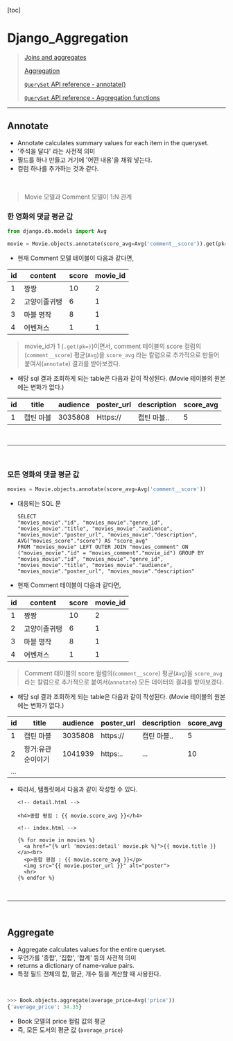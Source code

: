 [toc]

# Django_Aggregation

> [Joins and aggregates](https://docs.djangoproject.com/en/3.1/topics/db/aggregation/#joins-and-aggregates)
>
> [Aggregation](https://docs.djangoproject.com/en/3.1/topics/db/aggregation/#aggregation)
>
> [`QuerySet` API reference - annotate()](https://docs.djangoproject.com/ko/3.1/ref/models/querysets/#annotate)
>
> [`QuerySet` API reference - Aggregation functions](https://docs.djangoproject.com/ko/3.1/ref/models/querysets/#aggregation-functions)

---

## Annotate

- Annotate calculates summary values for each item in the queryset.
- '주석을 달다' 라는 사전적 의미
- 필드를 하나 만들고 거기에 '어떤 내용'을 채워 넣는다. 
- 컬럼 하나를 추가하는 것과 같다.

<br>

> Movie 모델과 Comment 모델이 1:N 관계

### 한 영화의 댓글 평균 값

```python
from django.db.models import Avg

movie = Movie.objects.annotate(score_avg=Avg('comment__score')).get(pk=movies_pk)
```

* 현재 Comment 모델 테이블이 다음과 같다면,

| id   | content      | score | movie_id |
| ---- | ------------ | ----- | -------- |
| 1    | 짱짱         | 10    | 2        |
| 2    | 고양이졸귀탱 | 6     | 1        |
| 3    | 마블 명작    | 8     | 1        |
| 4    | 어벤져스     | 1     | 1        |

> movie_id가 1 (`.get(pk=)`)이면서, comment 테이블의 score 컬럼의(`comment__score`) 평균(`Avg`)을 `score_avg` 라는 칼럼으로 추가적으로 만들어 붙여서(`annotate`) 결과를 받아보겠다.

* 해당 sql 결과 조회하게 되는 table은 다음과 같이 작성된다. (Movie 테이블의 원본에는 변화가 없다.)

| id   | title     | audience | poster_url | description | score_avg |
| ---- | --------- | -------- | ---------- | ----------- | --------- |
| 1    | 캡틴 마블 | 3035808  | Https://   | 캡틴 마블.. | 5         |

<br>

---

<br>

### 모든 영화의 댓글 평균 값

```python
movies = Movie.objects.annotate(score_avg=Avg('comment__score'))
```

* 대응되는 SQL 문

  ```sqlite
  SELECT
  "movies_movie"."id", "movies_movie"."genre_id", "movies_movie"."title", "movies_movie"."audience", "movies_movie"."poster_url", "movies_movie"."description", AVG("movies_score"."score") AS "score_avg"
  FROM "movies_movie" LEFT OUTER JOIN "movies_comment" ON ("movies_movie"."id" = "movies_comment"."movie_id") GROUP BY "movies_movie"."id", "movies_movie"."genre_id", "movies_movie"."title", "movies_movie"."audience", "movies_movie"."poster_url", "movies_movie"."description"
  ```

- 현재 Comment 테이블이 다음과 같다면,

| id   | content      | score | movie_id |
| ---- | ------------ | ----- | -------- |
| 1    | 짱짱         | 10    | 2        |
| 2    | 고양이졸귀탱 | 6     | 1        |
| 3    | 마블 명작    | 8     | 1        |
| 4    | 어벤져스     | 1     | 1        |

> Comment 테이블의 score 컬럼의(`comment__score`) 평균(`Avg`)을 `score_avg` 라는 칼럼으로 추가적으로 붙여서(`annotate`) 모든 데이터의 결과를 받아보겠다.

- 해당 sql 결과 조회하게 되는 table은 다음과 같이 작성된다. (Movie 테이블의 원본에는 변화가 없다.)

| id   | title             | audience | poster_url | description | score_avg |
| ---- | ----------------- | -------- | ---------- | ----------- | --------- |
| 1    | 캡틴 마블         | 3035808  | https://   | 캡틴 마블.. | 5         |
| 2    | 항거:유관순이야기 | 1041939  | https:..   | ...         | 10        |
| ...  |                   |          |            |             |           |

* 따라서, 템플릿에서 다음과 같이 작성할 수 있다.

  ```django
  <!-- detail.html -->
  
  <h4>종합 평점 : {{ movie.score_avg }}</h4>
  ```
  
  ```django
  <!-- index.html -->
    
  {% for movie in movies %}
    <a href="{% url 'movies:detail' movie.pk %}">{{ movie.title }}</a><br>
    <p>종합 평점 : {{ movie.score_avg }}</p>
    <img src="{{ movie.poster_url }}" alt="poster">
    <hr>
  {% endfor %}
  ```


<br>

---

<br>

## Aggregate

- Aggregate calculates values for the entire queryset.
- 무언가를 '종합', '집합', '합계' 등의 사전적 의미
- returns a dictionary of name-value pairs.
- 특정 필드 전체의 합, 평균, 개수 등을 계산할 때 사용한다.

<br>

```python
>>> Book.objects.aggregate(average_price=Avg('price'))
{'average_price': 34.35}
```

- Book 모델의 price 컬럼 값의 평균
- 즉, 모든 도서의 평균 값 (`average_price`)